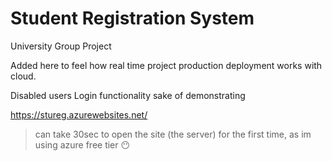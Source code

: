 # Student Registration System

University Group Project

Added here to feel how real time project production deployment works with cloud.

Disabled users Login functionality sake of demonstrating

https://stureg.azurewebsites.net/ 

>can take 30sec to open the site (the server) for the first time, as im using azure free tier :no_mouth: